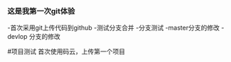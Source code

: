 
### 这是我第一次git体验
-首次采用git上传代码到github
-测试分支合并
-分支测试
-master分支的修改
-devlop 分支的修改

#项目测试
首次使用码云，上传第一个项目
